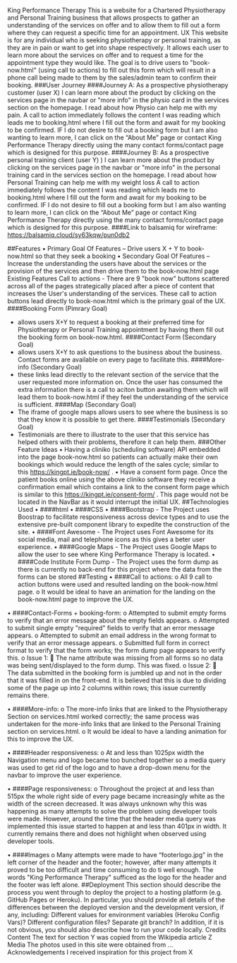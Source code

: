 King Performance Therapy
This is a website for a Chartered Physiotherapy and Personal Training business that allows prospects to gather an understanding of the services on offer and to allow them to fill out a form where they can request a specific time for an appointment.
UX
This website is for any individual who is seeking physiotherapy or personal training, as they are in pain or want to get into shape respectively. It allows each user to learn more about the services on offer and to request a time for the appointment type they would like. The goal is to drive users to "book-now.html" (using call to actions) to fill out this form which will result in a phone call being made to them by the sales/admin team to confirm their booking.
###User Journey
####Journey A: 
As a prospective physiotherapy customer (user X) I can learn more about the product by clicking on the services page in the navbar or "more info" in the physio card in the services section on the homepage. I read about how Physio can help me with my pain. A call to action immediately follows the content I was reading which leads me to booking.html where I fill out the form and await for my booking to be confirmed. IF I do not desire to fill out a booking form but I am also wanting to learn more, I can click on the “About Me” page or contact King Performance Therapy directly using the many contact forms/contact page which is designed for this purpose.
####Journey B: 
As a prospective personal training client (user Y) ) I can learn more about the product by clicking on the services page in the navbar or "more info" in the personal training card in the services section on the homepage. I read about how Personal Training can help me with my weight loss A call to action immediately follows the content I was reading which leads me to booking.html where I fill out the form and await for my booking to be confirmed. IF I do not desire to fill out a booking form but I am also wanting to learn more, I can click on the “About Me” page or contact King Performance Therapy directly using the many contact forms/contact page which is designed for this purpose.
####Link to balsamiq for wireframe: 
https://balsamiq.cloud/sy63kqw/pun0db2

##Features
•	Primary Goal Of Features – Drive users X + Y to book-now.html so that they seek a booking
•	Secondary Goal Of Features – Increase the understanding the users have about the services or the provision of the services and then drive them to the book-now.html page 
Existing Features
Call to actions - There are 9 "book now" buttons scattered across all of the pages strategically placed after a piece of content that increases the User's understanding of the services. These call to action buttons lead directly to book-now.html which is the primary goal of the UX.
####Booking Form (Pimrary Goal) 
- allows users X+Y to request a booking at their preferred time for Physiotherapy or Personal Training appointment by having them fill out the booking form on book-now.html.
####Contact Form (Secondary Goal) 
- allows users X+Y to ask questions to the business about the business. Contact forms are available on every page to facilitate this.
####More-info (Secondary Goal) 
- these links lead directly to the relevant section of the service that the user requested more information on. Once the user has consumed the extra information there is a call to aciton button awaiting them which will lead them to book-now.html if they feel the understanding of the service is sufficient.
####Map (Secondary Goal) 
- The iframe of google maps allows users to see where the business is so that they know it is possible to get there.
####Testimonials (Secondary Goal) 
- Testimonials are there to illustrate to the user that this service has helped others with their problems, therefore it can help them.
###Other Feature Ideas
•	Having a cliniko (scheduling software) API embedded into the page book-now.html so patients can actually make their own bookings which would reduce the length of the sales cycle; similar to this https://kingpt.ie/book-now/ . 
•	Have a consent form page. Once the patient books online using the above cliniko software they receive a confirmation email which contains a link to the consent form page which is similar to this https://kingpt.ie/consent-form/ . This page would not be located in the NavBar as it would interrupt the initial UX.
##Technologies Used 
•	####html 
•	####CSS 
•	####Bootstrap - The Project uses Boostrap to facilitate responsiveness across device types and to use the extensive pre-built component library to expedite the construction of the site. 
•	####Font Awesome - The Project uses Font Awesome for its social media, mail and telephone icons as this gives a beter user experience. 
•	####Google Maps - The Project uses Google Maps to allow the user to see where King Performance Therapy is located. 
•	####Code Institute Form Dump - The Project uses the form dump as there is currently no back-end for this project where the data from the forms can be stored
##Testing
•	####Call to actions: 
o	All 9 call to action buttons were used and resulted landing on the book-now.html page. 
o	It would be ideal to have an animation for the landing on the book-now.html page to improve the UX.

•	####Contact-Forms + booking-form: 
o	 Attempted to submit empty forms to verify that an error message about the empty fields appears. 
o	Attempted to submit single empty "required" fields to verify that an error message appears. 
o	Attempted to submit an email address in the wrong format to verify that an error message appears. 
o	Submitted full form in correct format to verify that the form works; the form dump page appears to verify this.
o	Issue 1: 
	The name attribute was missing from all forms so no data was being sent/displayed to the form dump. This was fixed.
o	Issue 2:
	The data submitted in the booking form is jumbled up and not in the order that it was filled in on the front-end. It is believed that this is due to dividing some of the page up into 2 columns within rows; this issue currently remains there.

•	####More-info: 
o	The more-info links that are linked to the Physiotherapy Section on services.html worked correctly; the same process was undertaken for the more-info links that are linked to the Personal Training section on services.html. 
o	It would be ideal to have a landing animation for this to improve the UX.

•	####Header responsiveness: 
o	At and less than 1025px width the Navigation menu and logo became too bunched together so a media query was used to get rid of the logo and to have a drop-down menu for the navbar to improve the user experience.

•	####Page responsiveness:
o	Throughout the project at and less than 515px the whole right side of every page became increasingly white as the width of the screen decreased. It was always unknown why this was happening as many attempts to solve the problem using developer tools were made. However, around the time that the header media query was implemented this issue started to happen at and less than 401px in width. It currently remains there and does not highlight when observed using developer tools.

•	####Images 
o	Many attempts were made to have “footerlogo.jpg" in the left corner of the header and the footer; however, after many attempts it proved to be too difficult and time consuming to do ti well enough. The words "King Performance Therapy" sufficed as the logo for the header and the footer was left alone. 
##Deployment 
This section should describe the process you went through to deploy the project to a hosting platform (e.g. GitHub Pages or Heroku).
In particular, you should provide all details of the differences between the deployed version and the development version, if any, including:
Different values for environment variables (Heroku Config Vars)? Different configuration files? Separate git branch? In addition, if it is not obvious, you should also describe how to run your code locally.
Credits 
Content 
The text for section Y was copied from the Wikipedia article Z Media The photos used in this site were obtained from ... Acknowledgements I received inspiration for this project from X

